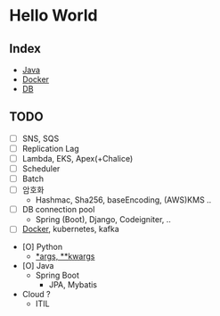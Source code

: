 # Hello World

## Index
- [Java](https://github.com/yuueuni/helloworld/tree/main/Java)
- [Docker](https://github.com/yuueuni/helloworld/tree/main/Docker)
- [DB](https://github.com/yuueuni/helloworld/tree/main/DB)

## TODO
- [ ] SNS, SQS
- [ ] Replication Lag
- [ ] Lambda, EKS, Apex(+Chalice)
- [ ] Scheduler
- [ ] Batch
- [ ] 암호화
  - Hashmac, Sha256, baseEncoding, (AWS)KMS ..
- [ ] DB connection pool
  - Spring (Boot), Django, Codeigniter, ..
- [ ] [Docker](https://github.com/yuueuni/helloworld/tree/main/Docker), kubernetes, kafka
- [O] Python
  - [*args, **kwargs](https://github.com/yuueuni/helloworld/tree/main/Python/argument.md)
- [O] Java
  - Spring Boot
    - JPA, Mybatis
- Cloud ?
  - ITIL

